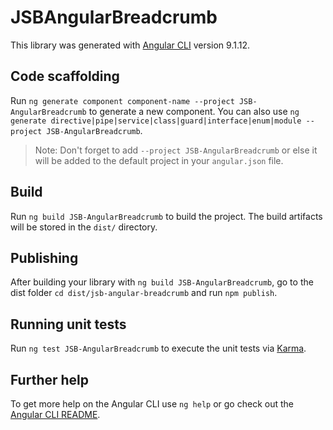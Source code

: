 # JSBAngularBreadcrumb

This library was generated with [Angular CLI](https://github.com/angular/angular-cli) version 9.1.12.

## Code scaffolding

Run `ng generate component component-name --project JSB-AngularBreadcrumb` to generate a new component. You can also use `ng generate directive|pipe|service|class|guard|interface|enum|module --project JSB-AngularBreadcrumb`.
> Note: Don't forget to add `--project JSB-AngularBreadcrumb` or else it will be added to the default project in your `angular.json` file. 

## Build

Run `ng build JSB-AngularBreadcrumb` to build the project. The build artifacts will be stored in the `dist/` directory.

## Publishing

After building your library with `ng build JSB-AngularBreadcrumb`, go to the dist folder `cd dist/jsb-angular-breadcrumb` and run `npm publish`.

## Running unit tests

Run `ng test JSB-AngularBreadcrumb` to execute the unit tests via [Karma](https://karma-runner.github.io).

## Further help

To get more help on the Angular CLI use `ng help` or go check out the [Angular CLI README](https://github.com/angular/angular-cli/blob/master/README.md).
